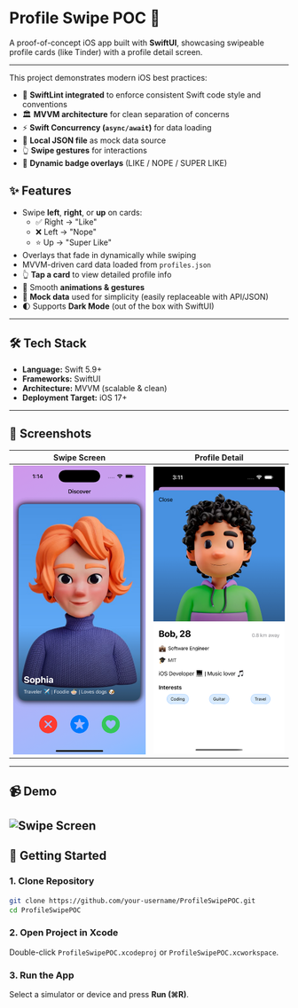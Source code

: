 
# Profile Swipe POC 🎴

A proof-of-concept iOS app built with **SwiftUI**, showcasing swipeable profile cards (like Tinder) with a profile detail screen.

---

This project demonstrates modern iOS best practices:  
- 🧹 **SwiftLint integrated** to enforce consistent Swift code style and conventions
- 🏛 **MVVM architecture** for clean separation of concerns  
- ⚡️ **Swift Concurrency (`async/await`)** for data loading  
- 📂 **Local JSON file** as mock data source  
- 👆 **Swipe gestures** for interactions  
- 🎨 **Dynamic badge overlays** (LIKE / NOPE / SUPER LIKE) 

## ✨ Features
- Swipe **left**, **right**, or **up** on cards:
  - ✅ Right → "Like"  
  - ❌ Left → "Nope"  
  - ⭐️ Up → "Super Like"  
- Overlays that fade in dynamically while swiping  
- MVVM-driven card data loaded from `profiles.json`  
- 👆 **Tap a card** to view detailed profile info  
- 📱 Smooth **animations & gestures**  
- 📂 **Mock data** used for simplicity (easily replaceable with API/JSON)  
- 🌓 Supports **Dark Mode** (out of the box with SwiftUI)

---

## 🛠 Tech Stack
- **Language:** Swift 5.9+  
- **Frameworks:** SwiftUI  
- **Architecture:** MVVM (scalable & clean)  
- **Deployment Target:** iOS 17+

---

## 📸 Screenshots

| Swipe Screen | Profile Detail |
|--------------|----------------|
| ![Swipe Screen](ProfileSwipePOC/Screenshots/mainScreen.png) | ![Detail Screen](ProfileSwipePOC/Screenshots/profileDetailScreen.png) |

---

## 📹 Demo
![Swipe Screen](ProfileSwipePOC/Screenshots/demo.gif)
---

## 🚀 Getting Started

### 1. Clone Repository

```bash
git clone https://github.com/your-username/ProfileSwipePOC.git
cd ProfileSwipePOC
```

### 2. Open Project in Xcode

Double-click `ProfileSwipePOC.xcodeproj` or `ProfileSwipePOC.xcworkspace`.

### 3. Run the App

Select a simulator or device and press **Run (⌘R)**.

